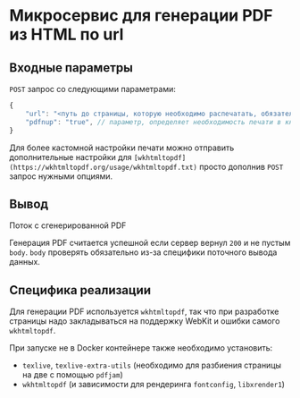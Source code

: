 # Микросервис для генерации PDF из HTML по url

## Входные параметры
`POST` запрос со следующими параметрами:
```js
{
    "url": "<путь до страницы, которую необходимо распечатать, обязательный параметр>",
    "pdfnup": "true", // параметр, определяет необходимость печати в книжном формате (2 страницы на одной)
}
```

Для более кастомной настройки печати можно отправить дополнительные настройки для `[wkhtmltopdf](https://wkhtmltopdf.org/usage/wkhtmltopdf.txt)` просто дополнив `POST` запрос нужными опциями.

## Вывод
Поток с сгенерированной PDF

Генерация PDF считается успешной если сервер вернул `200` и не пустым `body`. `body` проверять обязательно из-за специфики поточного вывода данных.

## Специфика реализации
Для генерации PDF используется `wkhtmltopdf`, так что при разработке страницы надо закладываться на поддержку WebKit и ошибки самого `wkhtmltopdf`.

При запуске не в Docker контейнере также необходимо установить:
- `texlive`, `texlive-extra-utils` (необходимо для разбиения страницы на две с помощью `pdfjam`)
- `wkhtmltopdf` (и зависимости для рендеринга `fontconfig`, `libxrender1`)
